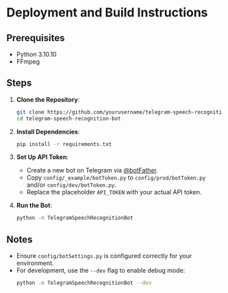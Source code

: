 # Deployment and Build Instructions

## Prerequisites
- Python 3.10.10
- FFmpeg

## Steps

1. **Clone the Repository**:
    ```bash
    git clone https://github.com/yourusername/telegram-speech-recognition-bot.git
    cd telegram-speech-recognition-bot
    ```

2. **Install Dependencies**:
    ```bash
    pip install -r requirements.txt
    ```

3. **Set Up API Token**:
    - Create a new bot on Telegram via [@botFather](https://t.me/botfather).
    - Copy `config/_example/botToken.py` to `config/prod/botToken.py` and/or `config/dev/botToken.py`.
    - Replace the placeholder `API_TOKEN` with your actual API token.

4. **Run the Bot**:
    ```bash
    python -m TelegramSpeechRecognitionBot
    ```

## Notes
- Ensure `config/botSettings.py` is configured correctly for your environment.
- For development, use the `--dev` flag to enable debug mode:
    ```bash
    python -m TelegramSpeechRecognitionBot --dev
    ```
```